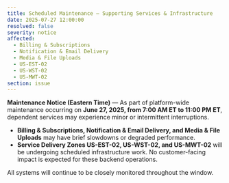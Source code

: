 ```yaml
---
title: Scheduled Maintenance — Supporting Services & Infrastructure
date: 2025-07-27 12:00:00
resolved: false
severity: notice
affected:
  - Billing & Subscriptions
  - Notification & Email Delivery
  - Media & File Uploads
  - US-EST-02
  - US-WST-02
  - US-MWT-02
section: issue
---
```


**Maintenance Notice (Eastern Time)** — As part of platform-wide maintenance occurring on **June 27, 2025, from 7:00 AM ET to 11:00 PM ET**, dependent services may experience minor or intermittent interruptions.

- **Billing & Subscriptions, Notification & Email Delivery, and Media & File Uploads** may have brief slowdowns or degraded performance.
- **Service Delivery Zones US-EST-02, US-WST-02, and US-MWT-02** will be undergoing scheduled infrastructure work. No customer-facing impact is expected for these backend operations.

All systems will continue to be closely monitored throughout the window.
